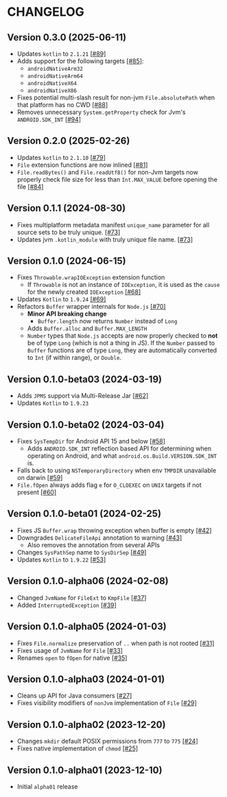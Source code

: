 # CHANGELOG

## Version 0.3.0 (2025-06-11)
 - Updates `kotlin` to `2.1.21` [[#89]][89]
 - Adds support for the following targets [[#85]][85]:
     - `androidNativeArm32`
     - `androidNativeArm64`
     - `androidNativeX64`
     - `androidNativeX86`
 - Fixes potential multi-slash result for non-jvm `File.absolutePath` when that
   platform has no CWD [[#88]][88]
 - Removes unnecessary `System.getProperty` check for Jvm's `ANDROID.SDK_INT` [[#94]][94]

## Version 0.2.0 (2025-02-26)
 - Updates `kotlin` to `2.1.10` [[#79]][79]
 - `File` extension functions are now inlined [[#81]][81]
 - `File.readBytes()` and `File.readUtf8()` for non-Jvm targets now properly
   check file size for less than `Int.MAX_VALUE` before opening the file [[#84]][84]

## Version 0.1.1 (2024-08-30)
 - Fixes multiplatform metadata manifest `unique_name` parameter for
   all source sets to be truly unique. [[#73]][73]
 - Updates jvm `.kotlin_module` with truly unique file name. [[#73]][73]

## Version 0.1.0 (2024-06-15)
 - Fixes `Throwable.wrapIOException` extension function
     - If `Throwable` is not an instance of `IOException`, it is used as the
       `cause` for the newly created `IOException` [[#68]][68]
 - Updates `Kotlin` to `1.9.24` [[#69]][69]
 - Refactors `Buffer` wrapper internals for `Node.js` [[#70]][70]
     - **Minor API breaking change**
         - `Buffer.length` now returns `Number` instead of `Long`
     - Adds `Buffer.alloc` and `Buffer.MAX_LENGTH`
     - `Number` types that `Node.js` accepts are now properly checked
       to **not** be of type `Long` (which is not a thing in JS). If
       the `Number` passed to `Buffer` functions are of type `Long`, they
       are automatically converted to `Int` (if within range), or `Double`.

## Version 0.1.0-beta03 (2024-03-19)
 - Adds `JPMS` support via Multi-Release Jar [[#62]][62]
 - Updates `Kotlin` to `1.9.23`

## Version 0.1.0-beta02 (2024-03-04)
 - Fixes `SysTempDir` for Android API 15 and below [[#58]][58]
     - Adds `ANDROID.SDK_INT` reflection based API for determining when
       operating on Android, and what `android.os.Build.VERSION.SDK_INT` is.
 - Falls back to using `NSTemporaryDirectory` when env `TMPDIR` unavailable
   on darwin [[#59]][59]
 - `File.fOpen` always adds flag `e` for `O_CLOEXEC` on `UNIX` targets if not
   present [[#60]][60]

## Version 0.1.0-beta01 (2024-02-25)
 - Fixes JS `Buffer.wrap` throwing exception when buffer is empty [[#42]][42]
 - Downgrades `DelicateFileApi` annotation to warning [[#43]][43]
     - Also removes the annotation from several APIs
 - Changes `SysPathSep` name to `SysDirSep` [[#49]][49]
 - Updates `Kotlin` to `1.9.22` [[#53]][53]

## Version 0.1.0-alpha06 (2024-02-08)
 - Changed `JvmName` for `FileExt` to `KmpFile` [[#37]][37]
 - Added `InterruptedException` [[#39]][39]

## Version 0.1.0-alpha05 (2024-01-03)
 - Fixes `File.normalize` preservation of `..` when path is not rooted [[#31]][31]
 - Fixes usage of `JvmName` for `File` [[#33]][33]
 - Renames `open` to `fOpen` for native [[#35]][35]

## Version 0.1.0-alpha03 (2024-01-01)
 - Cleans up API for Java consumers [[#27]][27]
 - Fixes visibility modifiers of `nonJvm` implementation of `File` [[#29]][29]

## Version 0.1.0-alpha02 (2023-12-20)
 - Changes `mkdir` default POSIX permissions from `777` to `775` [[#24]][24]
 - Fixes native implementation of `chmod` [[#25]][25]

## Version 0.1.0-alpha01 (2023-12-10)
 - Initial `alpha01` release

[24]: https://github.com/05nelsonm/kmp-file/pull/24
[25]: https://github.com/05nelsonm/kmp-file/pull/25
[27]: https://github.com/05nelsonm/kmp-file/pull/27
[29]: https://github.com/05nelsonm/kmp-file/pull/29
[31]: https://github.com/05nelsonm/kmp-file/pull/31
[33]: https://github.com/05nelsonm/kmp-file/pull/33
[35]: https://github.com/05nelsonm/kmp-file/pull/35
[37]: https://github.com/05nelsonm/kmp-file/pull/37
[39]: https://github.com/05nelsonm/kmp-file/pull/39
[42]: https://github.com/05nelsonm/kmp-file/pull/42
[43]: https://github.com/05nelsonm/kmp-file/pull/43
[49]: https://github.com/05nelsonm/kmp-file/pull/49
[53]: https://github.com/05nelsonm/kmp-file/pull/53
[58]: https://github.com/05nelsonm/kmp-file/pull/58
[59]: https://github.com/05nelsonm/kmp-file/pull/59
[60]: https://github.com/05nelsonm/kmp-file/pull/60
[62]: https://github.com/05nelsonm/kmp-file/pull/62
[68]: https://github.com/05nelsonm/kmp-file/pull/68
[69]: https://github.com/05nelsonm/kmp-file/pull/69
[70]: https://github.com/05nelsonm/kmp-file/pull/70
[73]: https://github.com/05nelsonm/kmp-file/pull/73
[79]: https://github.com/05nelsonm/kmp-file/pull/79
[81]: https://github.com/05nelsonm/kmp-file/pull/81
[84]: https://github.com/05nelsonm/kmp-file/pull/84
[85]: https://github.com/05nelsonm/kmp-file/pull/85
[88]: https://github.com/05nelsonm/kmp-file/pull/88
[89]: https://github.com/05nelsonm/kmp-file/pull/89
[94]: https://github.com/05nelsonm/kmp-file/pull/94
